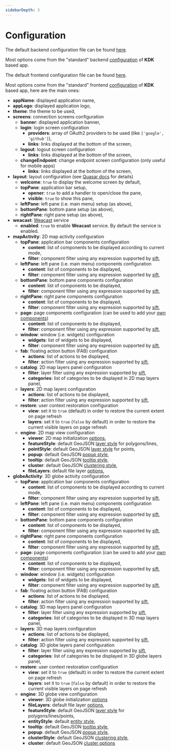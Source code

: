 ```yaml
---
sidebarDepth: 3
---
```


# Configuration

The default backend configuration file can be found [here](https://github.com/kalisio/kano/blob/master/api/config/default.js).

Most options come from the "standard" backend [configuration](https://kalisio.github.io/kdk/guides/basics/step-by-step.html#configuring-a-kapp) of **KDK** based app.

The default frontend configuration file can be found [here](https://github.com/kalisio/kano/blob/master/config/default.js).

Most options come from the "standard" frontend [configuration](https://kalisio.github.io/kdk/guides/basics/step-by-step.html#configuring-a-kapp) of **KDK** based app, here are the main ones:
* **appName**: displayed application name,
* **appLogo**: displayed application logo,
* **theme**: the theme to be used,
* **screens**: connection screens configuration
  * **banner**: displayed application banner,
  * **login**: login screen configuration
    * **providers**: array of OAuth2 providers to be used (like `['google', 'github']`),
    * **links**: links displayed at the bottom of the screen,
  * **logout**: logout screen configuration
    * **links**: links displayed at the bottom of the screen,
  * **changeEndpoint**: change endpoint screen configuration (only useful for mobile apps)
    * **links**: links displayed at the bottom of the screen,
* **layout**: layout configuration (see [Quasar docs](https://quasar.dev/layout/layout) for details)
  * **welcome**: `true` to display the welcome screen by default,
  * **topPane**: application bar setup,
    * **opener**: `true` to add a handler to open/close the pane,
    * **visible**: `true` to show this pane,
  * **leftPane**: left pane (i.e. main menu) setup (as above),
  * **bottomPane**: bottom pane setup (as above),
  * **rightPane**: right pane setup (as above),
* **weacast**: [Weacast](https://weacast.github.io/weacast/) service 
  * **enabled**: `true` to enable **Weacast** service. By default the service is enabled.
* **mapActivity**: 2D map activity configuration
  * **topPane**: application bar components configuration
    * **content**: list of components to be displayed according to current mode,
    * **filter**: component filter using any expression supported by [sift](https://github.com/crcn/sift.js),
  * **leftPane**: left pane (i.e. main menu) components configuration
    * **content**: list of components to be displayed,
    * **filter**: component filter using any expression supported by [sift](https://github.com/crcn/sift.js),
  * **bottomPane**: bottom pane components configuration
    * **content**: list of components to be displayed,
    * **filter**: component filter using any expression supported by [sift](https://github.com/crcn/sift.js),
  * **rightPane**: right pane components configuration
    * **content**: list of components to be displayed,
    * **filter**: component filter using any expression supported by [sift](https://github.com/crcn/sift.js),
  * **page**: page components configuration (can be used to add your [own components](./advanced-usage.md#developing-in-kano))
    * **content**: list of components to be displayed,
    * **filter**: component filter using any expression supported by [sift](https://github.com/crcn/sift.js),
  * **window**: window (i.e. widgets) configuration
    * **widgets**: list of widgets to be displayed,
    * **filter**: component filter using any expression supported by [sift](https://github.com/crcn/sift.js),
  * **fab**: floating action button (FAB) configuration
    * **actions**: list of actions to be displayed,
    * **filter**: action filter using any expression supported by [sift](https://github.com/crcn/sift.js),
  * **catalog**: 2D map layers panel configuration
    * **filter**: layer filter using any expression supported by [sift](https://github.com/crcn/sift.js),
    * **categories**: list of categories to be displayed in 2D map layers panel,
  * **layers**: 2D map layers configuration
    * **actions**: list of actions to be displayed,
    * **filter**: action filter using any expression supported by [sift](https://github.com/crcn/sift.js),
  * **restore**: user context restoration configuration
    * **view**: set it to `true` (default) in order to restore the current extent on page refresh
    * **layers**: set it to `true` (`false` by default) in order to restore the current visible layers on page refresh
  * **engine**: 2D map view configuration
    * **viewer**: 2D map initialization [options](https://leafletjs.com/reference.html#map-option),
    * **featureStyle**: default GeoJSON [layer style](https://kalisio.github.io/kdk/api/map/mixins.html#map-style) for polygons/lines,
    * **pointStyle**: default GeoJSON [layer style](https://kalisio.github.io/kdk/api/map/mixins.html#map-style) for points,
    * **popup**: default GeoJSON [popup style](https://kalisio.github.io/kdk/api/map/mixins.html#map-popup),
    * **tooltip**: default GeoJSON [tooltip style](https://kalisio.github.io/kdk/api/map/mixins.html#map-tooltip),
    * **cluster**: default GeoJSON [clustering style](https://kalisio.github.io/kdk/api/map/mixins.html#map-style),
    * **fileLayers**: default file layer [options](https://kalisio.github.io/kdk/api/map/mixins.html#file-layer),
* **globeActivity**: 3D globe activity configuration
  * **topPane**: application bar components configuration
    * **content**: list of components to be displayed according to current mode,
    * **filter**: component filter using any expression supported by [sift](https://github.com/crcn/sift.js),
  * **leftPane**: left pane (i.e. main menu) components configuration
    * **content**: list of components to be displayed,
    * **filter**: component filter using any expression supported by [sift](https://github.com/crcn/sift.js),
  * **bottomPane**: bottom pane components configuration
    * **content**: list of components to be displayed,
    * **filter**: component filter using any expression supported by [sift](https://github.com/crcn/sift.js),
  * **rightPane**: right pane components configuration
    * **content**: list of components to be displayed,
    * **filter**: component filter using any expression supported by [sift](https://github.com/crcn/sift.js),
  * **page**: page components configuration (can be used to add your [own components](./advanced-usage.md#developing-in-kano))
    * **content**: list of components to be displayed,
    * **filter**: component filter using any expression supported by [sift](https://github.com/crcn/sift.js),
  * **window**: window (i.e. widgets) configuration
    * **widgets**: list of widgets to be displayed,
    * **filter**: component filter using any expression supported by [sift](https://github.com/crcn/sift.js),
  * **fab**: floating action button (FAB) configuration
    * **actions**: list of actions to be displayed,
    * **filter**: action filter using any expression supported by [sift](https://github.com/crcn/sift.js),
  * **catalog**: 3D map layers panel configuration
    * **filter**: layer filter using any expression supported by [sift](https://github.com/crcn/sift.js),
    * **categories**: list of categories to be displayed in 3D map layers panel,
  * **layers**: 3D map layers configuration
    * **actions**: list of actions to be displayed,
    * **filter**: action filter using any expression supported by [sift](https://github.com/crcn/sift.js),
  * **catalog**: 3D globe layers panel configuration
    * **filter**: layer filter using any expression supported by [sift](https://github.com/crcn/sift.js),
    * **categories**: list of categories to be displayed in 3D globe layers panel,
  * **restore**: user context restoration configuration
    * **view**: set it to `true` (default) in order to restore the current extent on page refresh
    * **layers**: set it to `true` (`false` by default) in order to restore the current visible layers on page refresh
  * **engine**: 3D globe view configuration
  	* **viewer**: 3D globe initialization [options](https://cesiumjs.org/Cesium/Build/Documentation/Viewer.html#Viewer)
  	* **fileLayers**: default file layer [options](https://kalisio.github.io/kdk/api/map/mixins.html#file-layer),
  	* **featureStyle**: default GeoJSON [layer style](https://kalisio.github.io/kdk/api/map/mixins.html#globe-style) for polygons/lines/points,
  	* **entityStyle**: default [entity style](https://kalisio.github.io/kdk/api/map/mixins.html#globe-style),
  	* **tooltip**: default GeoJSON [tooltip style](https://kalisio.github.io/kdk/api/map/mixins.html#globe-tooltip),
  	* **popup**: default GeoJSON [popup style](https://kalisio.github.io/kdk/api/map/mixins.html#globe-popup),
  	* **clusterStyle**: default GeoJSON [clustering style](https://kalisio.github.io/kdk/api/map/mixins.html#globe-style),
  	* **cluster**: default GeoJSON [cluster options](https://kalisio.github.io/kdk/api/map/mixins.html#globe-style)